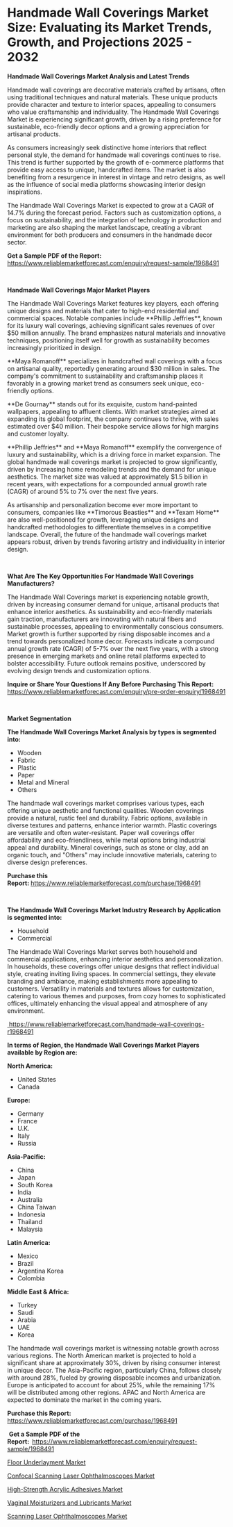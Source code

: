 <p><h1>Handmade Wall Coverings Market Size: Evaluating its Market Trends, Growth, and Projections 2025 - 2032</h1></p><p><strong>Handmade Wall Coverings Market Analysis and Latest Trends</strong></p>
<p><p>Handmade wall coverings are decorative materials crafted by artisans, often using traditional techniques and natural materials. These unique products provide character and texture to interior spaces, appealing to consumers who value craftsmanship and individuality. The Handmade Wall Coverings Market is experiencing significant growth, driven by a rising preference for sustainable, eco-friendly decor options and a growing appreciation for artisanal products. </p><p>As consumers increasingly seek distinctive home interiors that reflect personal style, the demand for handmade wall coverings continues to rise. This trend is further supported by the growth of e-commerce platforms that provide easy access to unique, handcrafted items. The market is also benefiting from a resurgence in interest in vintage and retro designs, as well as the influence of social media platforms showcasing interior design inspirations.</p><p>The Handmade Wall Coverings Market is expected to grow at a CAGR of 14.7% during the forecast period. Factors such as customization options, a focus on sustainability, and the integration of technology in production and marketing are also shaping the market landscape, creating a vibrant environment for both producers and consumers in the handmade decor sector.</p></p>
<p><strong>Get a Sample PDF of the Report:&nbsp;</strong> <a href="https://www.reliablemarketforecast.com/enquiry/request-sample/1968491?utm_campaign=1899&utm_medium=2&utm_source=Github&utm_content=ia&utm_term=05022025&utm_id=handmade-wall-coverings">https://www.reliablemarketforecast.com/enquiry/request-sample/1968491</a></p>
<p>&nbsp;</p>
<p><strong>Handmade Wall Coverings Major Market Players</strong></p>
<p><p>The Handmade Wall Coverings Market features key players, each offering unique designs and materials that cater to high-end residential and commercial spaces. Notable companies include **Phillip Jeffries**, known for its luxury wall coverings, achieving significant sales revenues of over $50 million annually. The brand emphasizes natural materials and innovative techniques, positioning itself well for growth as sustainability becomes increasingly prioritized in design.</p><p>**Maya Romanoff** specializes in handcrafted wall coverings with a focus on artisanal quality, reportedly generating around $30 million in sales. The company's commitment to sustainability and craftsmanship places it favorably in a growing market trend as consumers seek unique, eco-friendly options.</p><p>**De Gournay** stands out for its exquisite, custom hand-painted wallpapers, appealing to affluent clients. With market strategies aimed at expanding its global footprint, the company continues to thrive, with sales estimated over $40 million. Their bespoke service allows for high margins and customer loyalty.</p><p>**Phillip Jeffries** and **Maya Romanoff** exemplify the convergence of luxury and sustainability, which is a driving force in market expansion. The global handmade wall coverings market is projected to grow significantly, driven by increasing home remodeling trends and the demand for unique aesthetics. The market size was valued at approximately $1.5 billion in recent years, with expectations for a compounded annual growth rate (CAGR) of around 5% to 7% over the next five years.</p><p>As artisanship and personalization become ever more important to consumers, companies like **Timorous Beasties** and **Texam Home** are also well-positioned for growth, leveraging unique designs and handcrafted methodologies to differentiate themselves in a competitive landscape. Overall, the future of the handmade wall coverings market appears robust, driven by trends favoring artistry and individuality in interior design.</p></p>
<p>&nbsp;</p>
<p><strong>What Are The Key Opportunities For Handmade Wall Coverings Manufacturers?</strong></p>
<p><p>The Handmade Wall Coverings market is experiencing notable growth, driven by increasing consumer demand for unique, artisanal products that enhance interior aesthetics. As sustainability and eco-friendly materials gain traction, manufacturers are innovating with natural fibers and sustainable processes, appealing to environmentally conscious consumers. Market growth is further supported by rising disposable incomes and a trend towards personalized home decor. Forecasts indicate a compound annual growth rate (CAGR) of 5-7% over the next five years, with a strong presence in emerging markets and online retail platforms expected to bolster accessibility. Future outlook remains positive, underscored by evolving design trends and customization options.</p></p>
<p><strong>Inquire or Share Your Questions If Any Before Purchasing This Report:</strong> <a href="https://www.reliablemarketforecast.com/enquiry/pre-order-enquiry/1968491?utm_campaign=1899&utm_medium=2&utm_source=Github&utm_content=ia&utm_term=05022025&utm_id=handmade-wall-coverings">https://www.reliablemarketforecast.com/enquiry/pre-order-enquiry/1968491</a></p>
<p>&nbsp;</p>
<p><strong>Market Segmentation</strong></p>
<p><strong>The Handmade Wall Coverings Market Analysis by types is segmented into:</strong></p>
<p><ul><li>Wooden</li><li>Fabric</li><li>Plastic</li><li>Paper</li><li>Metal and Mineral</li><li>Others</li></ul></p>
<p><p>The handmade wall coverings market comprises various types, each offering unique aesthetic and functional qualities. Wooden coverings provide a natural, rustic feel and durability. Fabric options, available in diverse textures and patterns, enhance interior warmth. Plastic coverings are versatile and often water-resistant. Paper wall coverings offer affordability and eco-friendliness, while metal options bring industrial appeal and durability. Mineral coverings, such as stone or clay, add an organic touch, and "Others" may include innovative materials, catering to diverse design preferences.</p></p>
<p><strong>Purchase this Report:&nbsp;</strong><a href="https://www.reliablemarketforecast.com/purchase/1968491?utm_campaign=1899&utm_medium=2&utm_source=Github&utm_content=ia&utm_term=05022025&utm_id=handmade-wall-coverings">https://www.reliablemarketforecast.com/purchase/1968491</a></p>
<p>&nbsp;</p>
<p><strong>The Handmade Wall Coverings Market Industry Research by Application is segmented into:</strong></p>
<p><ul><li>Household</li><li>Commercial</li></ul></p>
<p><p>The Handmade Wall Coverings Market serves both household and commercial applications, enhancing interior aesthetics and personalization. In households, these coverings offer unique designs that reflect individual style, creating inviting living spaces. In commercial settings, they elevate branding and ambiance, making establishments more appealing to customers. Versatility in materials and textures allows for customization, catering to various themes and purposes, from cozy homes to sophisticated offices, ultimately enhancing the visual appeal and atmosphere of any environment.</p></p>
<p><a href="https://www.reliablemarketforecast.com/handmade-wall-coverings-r1968491?utm_campaign=1899&utm_medium=2&utm_source=Github&utm_content=ia&utm_term=05022025&utm_id=handmade-wall-coverings">&nbsp;https://www.reliablemarketforecast.com/handmade-wall-coverings-r1968491</a></p>
<p><strong>In terms of Region, the Handmade Wall Coverings Market Players available by Region are:</strong></p>
<p>
    <p> <strong> North America: </strong>
        <ul>
            <li>United States</li>
            <li>Canada</li>
        </ul>
        </p> 
    <p> <strong> Europe: </strong>
        <ul>
            <li>Germany</li>
            <li>France</li>
            <li>U.K.</li>
            <li>Italy</li>
            <li>Russia</li>
        </ul>
        </p> 
    <p> <strong> Asia-Pacific: </strong>
        <ul>
            <li>China</li>
            <li>Japan</li>
            <li>South Korea</li>
            <li>India</li>
            <li>Australia</li>
            <li>China Taiwan</li>
            <li>Indonesia</li>
            <li>Thailand</li>
            <li>Malaysia</li>
        </ul>
        </p> 
    <p> <strong> Latin America: </strong>
        <ul>
            <li>Mexico</li>
            <li>Brazil</li>
            <li>Argentina Korea</li>
            <li>Colombia</li>
        </ul>
        </p> 
    <p> <strong> Middle East & Africa: </strong>
        <ul>
            <li>Turkey</li>
            <li>Saudi</li>
            <li>Arabia</li>
            <li>UAE</li>
            <li>Korea</li>
        </ul>
    </p>
    </p>
<p><p>The handmade wall coverings market is witnessing notable growth across various regions. The North American market is projected to hold a significant share at approximately 30%, driven by rising consumer interest in unique decor. The Asia-Pacific region, particularly China, follows closely with around 28%, fueled by growing disposable incomes and urbanization. Europe is anticipated to account for about 25%, while the remaining 17% will be distributed among other regions. APAC and North America are expected to dominate the market in the coming years.</p></p>
<p><strong>Purchase this Report: </strong><a href="https://www.reliablemarketforecast.com/purchase/1968491?utm_campaign=1899&utm_medium=2&utm_source=Github&utm_content=ia&utm_term=05022025&utm_id=handmade-wall-coverings">https://www.reliablemarketforecast.com/purchase/1968491</a></p>
<p>&nbsp;<strong>Get a Sample PDF of the Report:&nbsp;&nbsp;</strong><a href="https://www.reliablemarketforecast.com/enquiry/request-sample/1968491?utm_campaign=1899&utm_medium=2&utm_source=Github&utm_content=ia&utm_term=05022025&utm_id=handmade-wall-coverings">https://www.reliablemarketforecast.com/enquiry/request-sample/1968491</a></p>
<p><strong></strong></p>
<p><p><a href="https://github.com/hoevealiur4/Market-Research-Report-List-1/blob/main/floor-underlayment-market.md?utm_campaign=1899&utm_medium=2&utm_source=Github&utm_content=ia&utm_term=05022025&utm_id=handmade-wall-coverings">Floor Underlayment Market</a></p><p><a href="https://www.linkedin.com/pulse/qualitative-study-confocal-scanning-laser-ophthalmoscopes-xivne?utm_campaign=1899&utm_medium=2&utm_source=Github&utm_content=ia&utm_term=05022025&utm_id=handmade-wall-coverings">Confocal Scanning Laser Ophthalmoscopes Market</a></p><p><a href="https://www.linkedin.com/pulse/transforming-connectivity-exploring-high-strength-acrylic-shbkc?utm_campaign=1899&utm_medium=2&utm_source=Github&utm_content=ia&utm_term=05022025&utm_id=handmade-wall-coverings">High-Strength Acrylic Adhesives Market</a></p><p><a href="https://github.com/nibbsmantji/Market-Research-Report-List-1/blob/main/vaginal-moisturizers-and-lubricants-market.md?utm_campaign=1899&utm_medium=2&utm_source=Github&utm_content=ia&utm_term=05022025&utm_id=handmade-wall-coverings">Vaginal Moisturizers and Lubricants Market</a></p><p><a href="https://www.linkedin.com/pulse/growth-projections-scanning-laser-ophthalmoscopes-market-olxre?utm_campaign=1899&utm_medium=2&utm_source=Github&utm_content=ia&utm_term=05022025&utm_id=handmade-wall-coverings">Scanning Laser Ophthalmoscopes Market</a></p></p>